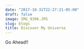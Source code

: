 ```yaml
---
date: "2017-10-31T22:27:21-05:00"
draft: false
image: IMG_9396.JPG
slug: blogs
title: Discover My Universe 
---
```


Go Ahead!!